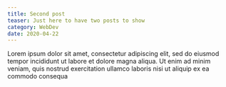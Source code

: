 ```yaml
---
title: Second post
teaser: Just here to have two posts to show
category: WebDev
date: 2020-04-22
---
```


Lorem ipsum dolor sit amet, consectetur adipiscing elit, sed do eiusmod tempor incididunt ut labore et dolore magna aliqua. Ut enim ad minim veniam, quis nostrud exercitation ullamco laboris nisi ut aliquip ex ea commodo consequa
